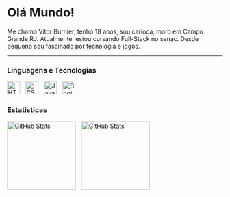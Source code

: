 # Olá Mundo! 

Me chamo Vitor Burnier, tenho 18 anos, sou carioca, moro em Campo Grande RJ. Atualmente, estou cursando Full-Stack no senac. Desde pequeno sou fascinado por tecnologia e jogos. 

---

### Linguagens e Tecnologias

<img 
    align="left"
    alt="HTML"
    title="HTML"
    width="30px"
    style="padding-right: 10px;"
    src="https://cdn.jsdelivr.net/gh/devicons/devicon@latest/icons/html5/html5-original.svg" 
/>
<img 
    align="left"
    alt="CSS"
    title="CSS"
    width="30px"
    style="padding-right: 10px;" 
    src="https://cdn.jsdelivr.net/gh/devicons/devicon@latest/icons/css3/css3-original.svg" 
/>
<img 
align="left"
alt="JavaScipt"
title="JavaScipt"
width="30px"
style="padding-right: 10px;" 
src="https://cdn.jsdelivr.net/gh/devicons/devicon@latest/icons/javascript/javascript-original.svg" 
/>
<img 
align="left"
alt="BootStrap"
title="BootStrap"
width="30px"
src="https://cdn.jsdelivr.net/gh/devicons/devicon@latest/icons/bootstrap/bootstrap-original.svg" />


<br/>
<br/>

### Estatísticas
<p>
<img
align="left"
alt="GitHub Stats"
Height="160"
style="padding-right: 10px"
src="https://github-readme-stats.vercel.app/api?username=ViBurnier&show_icons=true&theme=tokyonight&include_all_commits=true&locale=pt-br"
/>
<img
align="left"
alt="GitHub Stats"
Height="160"
style="padding-right: 10px"
src="https://github-readme-stats.vercel.app/api/top-langs/?username=ViBurnier&theme=tokyonight&custom_title=Tecnologia&layout=compact"
/>
</p>
          
